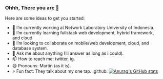 ### Ohhh, There you are 👋


Here are some ideas to get you started:

- 🔭 I’m currently working at Network Laboratory University of Indonesia.
- 🌱 I’m currently learning fullstack web development, hybrid framework, and cloud.
- 👯 I’m looking to collaborate on mobile/web development, cloud, and database system.
- 💬 Ask me about anything (Ill answer as long as i could).
- 📫 How to reach me: twitter, ig.
- 😄 Pronouns: Martin (as it is).
- ⚡ Fun fact: They talk about my one tap.
:github:
[![Anurag's GitHub stats](https://github-readme-stats.vercel.app/api?username=martinhizkia)](https://github.com/anuraghazra/github-readme-stats)

